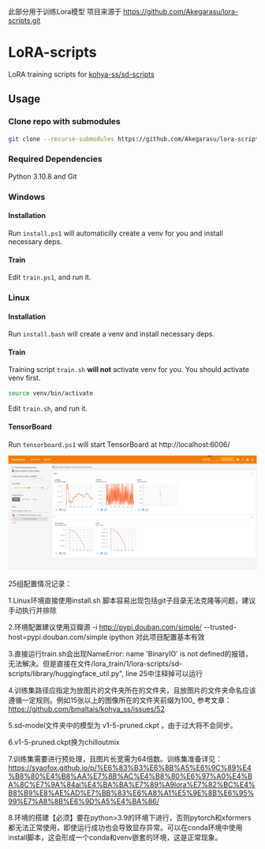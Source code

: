 此部分用于训练Lora模型
项目来源于
https://github.com/Akegarasu/lora-scripts.git


# LoRA-scripts

LoRA training scripts for [kohya-ss/sd-scripts](https://github.com/kohya-ss/sd-scripts.git)

## Usage

### Clone repo with submodules

```sh
git clone --recurse-submodules https://github.com/Akegarasu/lora-scripts
```

### Required Dependencies

Python 3.10.8 and Git

### Windows

#### Installation

Run `install.ps1` will automaticilly create a venv for you and install necessary deps.

#### Train

Edit `train.ps1`, and run it.

### Linux

#### Installation

Run `install.bash` will create a venv and install necessary deps.

#### Train

Training script `train.sh` **will not** activate venv for you. You should activate venv first.

```sh
source venv/bin/activate
```

Edit `train.sh`, and run it.

#### TensorBoard

Run `tensorboard.ps1` will start TensorBoard at http://localhost:6006/

![](./assets/tensorboard-example.png)




25组配置情况记录：

1.Linux环境直接使用install.sh 脚本容易出现包括git子目录无法克隆等问题，建议手动执行并排除

2.环境配置建议使用豆瓣源 -i http://pypi.douban.com/simple/ --trusted-host=pypi.douban.com/simple ipython 对此项目配置基本有效

3.直接运行train.sh会出现NameError: name 'BinaryIO' is not defined的报错，无法解决。但是直接在文件/lora_train/1/lora-scripts/sd-scripts/library/huggingface_util.py", line 25中注释掉可以运行

4.训练集路径应指定为放图片的文件夹所在的文件夹，且放图片的文件夹命名应该遵循一定规则。例如15张以上的图像所在的文件夹前缀为100_
    参考文章：https://github.com/bmaltais/kohya_ss/issues/52

5.sd-model文件夹中的模型为 v1-5-pruned.ckpt ，由于过大将不会同步。

6.v1-5-pruned.ckpt换为chilloutmix

7.训练集需要进行预处理，且图片长宽需为64倍数。训练集准备详见：https://syaofox.github.io/p/%E6%83%B3%E6%8B%A5%E6%9C%89%E4%B8%80%E4%B8%AA%E7%8B%AC%E4%B8%80%E6%97%A0%E4%BA%8C%E7%9A%84ai%E4%BA%BA%E7%89%A9lora%E7%82%BC%E4%B8%B9%E8%AE%AD%E7%BB%83%E6%A8%A1%E5%9E%8B%E6%95%99%E7%A8%8B%E6%9D%A5%E4%BA%86/

8.环境的搭建【必须】要在python>3.9的环境下进行，否则pytorch和xformers都无法正常使用，即使运行成功也会导致显存异常。可以在conda环境中使用install脚本，这会形成一个conda和venv嵌套的环境，这是正常现象。
